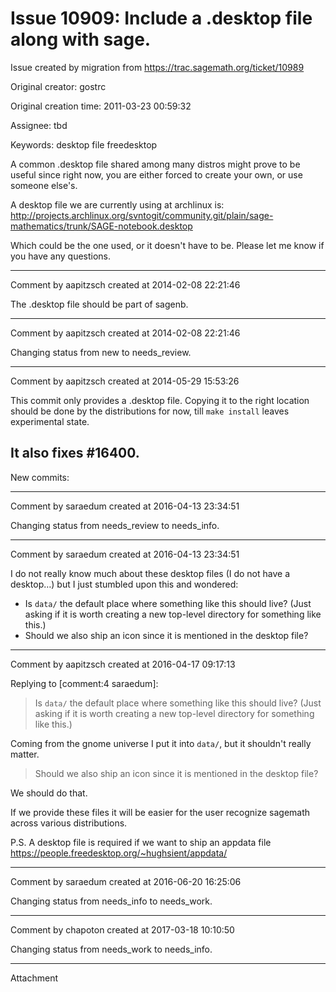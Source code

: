 # Issue 10909: Include a .desktop file along with sage.

Issue created by migration from https://trac.sagemath.org/ticket/10989

Original creator: gostrc

Original creation time: 2011-03-23 00:59:32

Assignee: tbd

Keywords: desktop file freedesktop

A common .desktop file shared among many distros might prove to be useful since right now, you are either forced to create your own, or use someone else's.

A desktop file we are currently using at archlinux is: http://projects.archlinux.org/svntogit/community.git/plain/sage-mathematics/trunk/SAGE-notebook.desktop

Which could be the one used, or it doesn't have to be. Please let me know if you have any questions.


---

Comment by aapitzsch created at 2014-02-08 22:21:46

The .desktop file should be part of sagenb.


---

Comment by aapitzsch created at 2014-02-08 22:21:46

Changing status from new to needs_review.


---

Comment by aapitzsch created at 2014-05-29 15:53:26

This commit only provides a .desktop file. Copying it to the right location should be done by the distributions for now, till `make install` leaves experimental state.

It also fixes #16400.
----
New commits:


---

Comment by saraedum created at 2016-04-13 23:34:51

Changing status from needs_review to needs_info.


---

Comment by saraedum created at 2016-04-13 23:34:51

I do not really know much about these desktop files (I do not have a desktop…) but I just stumbled upon this and wondered:
* Is `data/` the default place where something like this should live? (Just asking if it is worth creating a new top-level directory for something like this.)
* Should we also ship an icon since it is mentioned in the desktop file?


---

Comment by aapitzsch created at 2016-04-17 09:17:13

Replying to [comment:4 saraedum]:
> Is `data/` the default place where something like this should live? (Just asking if it is worth creating a new top-level directory for something like this.)

Coming from the gnome universe I put it into `data/`, but it shouldn't really matter.

> Should we also ship an icon since it is mentioned in the desktop file?

We should do that.

If we provide these files it will be easier for the user recognize sagemath across various distributions.

P.S. A desktop file is required if we want to ship an appdata file https://people.freedesktop.org/~hughsient/appdata/


---

Comment by saraedum created at 2016-06-20 16:25:06

Changing status from needs_info to needs_work.


---

Comment by chapoton created at 2017-03-18 10:10:50

Changing status from needs_work to needs_info.


---

Attachment
